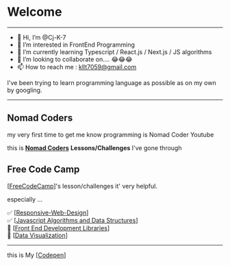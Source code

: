 # Welcome
<hr>  

- 👋 Hi, I’m @Cj-K-7
- 👀 I’m interested in FrontEnd Programming
- 🌱 I’m currently learning Typescript / React.js / Next.js / JS algorithms
- 💞️ I’m looking to collaborate on.... 😂😂😂
- 📫 How to reach me : kllt7059@gmail.com

I've been trying to learn programming language as possible as on my own by googling.  

<hr>

## Nomad Coders

my very first time to get me know programming is Nomad Coder Youtube

this is 
**[Nomad Coders](https://nomadcoders.co/users/kllt7059)** 
**Lessons/Challenges** I've gone through

## Free Code Camp

[[FreeCodeCamp](https://www.freecodecamp.org/)]'s lesson/challenges
it' very helpful.
  
  especially ...
 
✅ [[Responsive-Web-Design](https://www.freecodecamp.org/certification/AFK69/responsive-web-design)]  
✅ [[Javascript Algorithms and Data Structures](https://www.freecodecamp.org/certification/AFK69/javascript-algorithms-and-data-structures)]  
🔲 [[Front End Development Libraries]()]  
🔲 [[Data Visualization]()]  


<hr>

this is My [[Codepen](https://codepen.io/cj-k-7)]
<!---
Cj-K-7/Cj-K-7 is a ✨ special ✨ repository because its `README.md` (this file) appears on your GitHub profile.
You can click the Preview link to take a look at your changes.
--->
